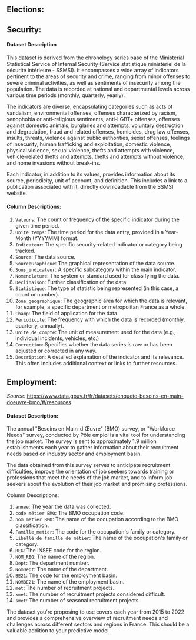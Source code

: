 
## Elections:

## Security: 

#### Dataset Description

This dataset is derived from the chronology series base of the Ministerial Statistical Service of Internal Security (Service statistique ministériel de la sécurité intérieure - SSMSI). It encompasses a wide array of indicators pertinent to the areas of security and crime, ranging from minor offenses to severe criminal activities, as well as sentiments of insecurity among the population. The data is recorded at national and departmental levels across various time periods (monthly, quarterly, yearly). 

The indicators are diverse, encapsulating categories such as acts of vandalism, environmental offenses, offenses characterized by racism, xenophobia or anti-religious sentiments, anti-LGBT+ offenses, offenses against domestic animals, burglaries and attempts, voluntary destruction and degradation, fraud and related offenses, homicides, drug law offenses, insults, threats, violence against public authorities, sexist offenses, feelings of insecurity, human trafficking and exploitation, domestic violence, physical violence, sexual violence, thefts and attempts with violence, vehicle-related thefts and attempts, thefts and attempts without violence, and home invasions without break-ins.

Each indicator, in addition to its values, provides information about its source, periodicity, unit of account, and definition. This includes a link to a publication associated with it, directly downloadable from the SSMSI website.

#### Column Descriptions:

1. `Valeurs`: The count or frequency of the specific indicator during the given time period.
2. `Unite temps`: The time period for the data entry, provided in a Year-Month (YYYYMM) format.
3. `Indicateur`: The specific security-related indicator or category being tracked.
4. `Source`: The data source.
5. `SourceGraphique`: The graphical representation of the data source.
6. `Sous_indicateur`: A specific subcategory within the main indicator.
7. `Nomenclature`: The system or standard used for classifying the data.
8. `Declinaison`: Further classification of the data.
9. `Statistique`: The type of statistic being represented (in this case, a count or number).
10. `Zone_geographique`: The geographic area for which the data is relevant, for example, a specific department or metropolitan France as a whole.
11. `Champ`: The field of application for the data.
12. `Periodicite`: The frequency with which the data is recorded (monthly, quarterly, annually).
13. `Unite_de_compte`: The unit of measurement used for the data (e.g., individual incidents, vehicles, etc.)
14. `Correction`: Specifies whether the data series is raw or has been adjusted or corrected in any way.
15. `Description`: A detailed explanation of the indicator and its relevance. This often includes additional context or links to further resources.






## Employment:
*Source:* https://www.data.gouv.fr/fr/datasets/enquete-besoins-en-main-doeuvre-bmo/#/resources

#### Dataset Description:

The annual "Besoins en Main-d'Œuvre" (BMO) survey, or "Workforce Needs" survey, conducted by Pôle emploi is a vital tool for understanding the job market. The survey is sent to approximately 1.9 million establishments each year to gather information about their recruitment needs based on industry sector and employment basin. 

The data obtained from this survey serves to anticipate recruitment difficulties, improve the orientation of job seekers towards training or professions that meet the needs of the job market, and to inform job seekers about the evolution of their job market and promising professions.

Column Descriptions:

1. `annee`: The year the data was collected.
2. `code métier BMO`: The BMO occupation code.
3. `nom_metier BMO`: The name of the occupation according to the BMO classification.
4. `Famille_metier`: The code for the occupation's family or category.
5. `Libellé de famille de métier`: The name of the occupation's family or category.
6. `REG`: The INSEE code for the region.
7. `NOM_REG`: The name of the region.
8. `Dept`: The department number.
9. `NomDept`: The name of the department.
10. `BE21`: The code for the employment basin.
11. `NOMBE21`: The name of the employment basin.
12. `met`: The number of recruitment projects.
13. `xmet`: The number of recruitment projects considered difficult.
14. `smet`: The number of seasonal recruitment projects.

The dataset you're proposing to use covers each year from 2015 to 2022 and provides a comprehensive overview of recruitment needs and challenges across different sectors and regions in France. This should be a valuable addition to your predictive model.